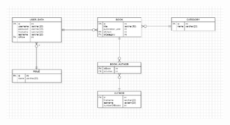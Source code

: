 ![starUML_diagram.png](https://github.com/mariachis15/Library-BACKEND/blob/master/starUML_diagram.png)
